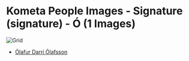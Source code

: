 # Kometa People Images - Signature (signature) - Ó (1 Images)
![Grid](grid.jpg)

* [Ólafur Darri Ólafsson](https://raw.githubusercontent.com/Kometa-Team/People-Images-signature/master/Ó/Images/%C3%93lafur%20Darri%20%C3%93lafsson.jpg)